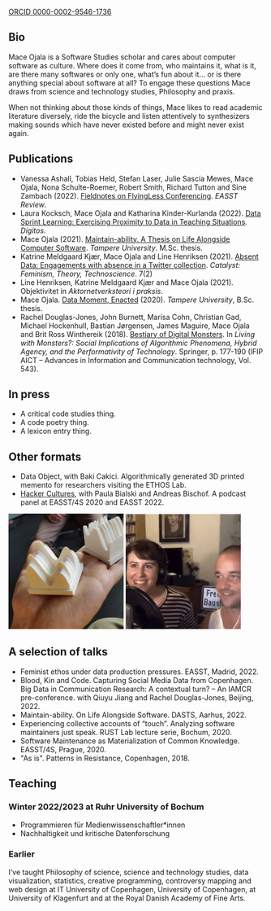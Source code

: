 [ORCID 0000-0002-9546-1736](https://orcid.org/0000-0002-9546-1736)

## Bio

Mace Ojala is a Software Studies scholar and cares about computer software as culture. Where does it come from, who maintains it, what is it, are there many softwares or only one, what’s fun about it… or is there anything special about software at all? To engage these questions Mace draws from science and technology studies, Philosophy and praxis.

When not thinking about those kinds of things, Mace likes to read academic literature diversely, ride the bicycle and listen attentively to synthesizers making sounds which have never existed before and might never exist again.

## Publications

-  Vanessa Ashall, Tobias Held, Stefan Laser, Julie Sascia Mewes, Mace Ojala, Nona Schulte-Roemer, Robert Smith, Richard Tutton and Sine Zambach (2022). [Fieldnotes on FlyingLess Conferencing](https://www.easst.net/article/fieldnotes-on-flyingless-conferencing/). *EASST Review*.
- Laura Kocksch, Mace Ojala and Katharina Kinder-Kurlanda (2022). [Data Sprint Learning: Exercising Proximity to Data in Teaching Situations](https://revistadigitos.com/index.php/digitos/article/view/232). *Dígitos*.
- Mace Ojala (2021). [Maintain-ability. A Thesis on Life Alongside Computer Software](https://urn.fi/URN:NBN:fi:tuni-202202031820). *Tampere University*. M.Sc. thesis.
- Katrine Meldgaard Kjær, Mace Ojala and Line Henriksen (2021). [Absent Data: Engagements with absence in a Twitter collection](https://doi.org/10.28968/cftt.v7i2.34563). *Catalyst: Feminism, Theory, Technoscience*. 7(2)
- Line Henriksen, Katrine Meldgaard Kjær and Mace Ojala (2021). Objektivitet in *Aktornetverksteori i praksis*.
- Mace Ojala. [Data Moment, Enacted](https://urn.fi/URN:NBN:fi:tuni-201908152909) (2020). *Tampere University*, B.Sc. thesis.
- Rachel Douglas-Jones, John Burnett, Marisa Cohn, Christian Gad, Michael Hockenhull, Bastian Jørgensen, James Maguire, Mace Ojala and Brit Ross Winthereik (2018). [Bestiary of Digital Monsters](https://doi.org/10.1007/978-3-030-04091-8_13). In *Living with Monsters?: Social Implications of Algorithmic Phenomena, Hybrid Agency, and the Performativity of Technology*. Springer, p. 177-190 (IFIP AICT – Advances in Information and Communication technology, Vol. 543).

## In press

- A critical code studies thing.
- A code poetry thing.
- A lexicon entry thing.

## Other formats

- Data Object, with Baki Cakici. Algorithmically generated 3D printed memento for researchers visiting the ETHOS Lab.
- [Hacker Cultures](https://www.buzzsprout.com/1323889/), with Paula Bialski and Andreas Bischof. A podcast panel at EASST/4S 2020 and EASST 2022.

<img src="assets/images/data-object.jpg" width="45%"/> <img src="assets/images/paula_and_mace_in_the_podcast_studio.png" width="45%"/>

## A selection of talks

- Feminist ethos under data production pressures. EASST, Madrid, 2022.
- Blood, Kin and Code. Capturing Social Media Data from Copenhagen. Big Data in Communication Research: A contextual turn? – An IAMCR pre-conference. with Qiuyu Jiang and Rachel Douglas-Jones, Beijing, 2022.
- Maintain-ability. On Life Alongside Software. DASTS, Aarhus, 2022.
- Experiencing collective accounts of “touch”. Analyzing software maintainers just speak. RUST Lab lecture serie, Bochum, 2020.
- Software Maintenance as Materialization of Common Knowledge. EASST/4S, Prague, 2020.
- "As is". Patterns in Resistance, Copenhagen, 2018.

## Teaching

### Winter 2022/2023 at Ruhr University of Bochum

- Programmieren für Medienwissenschaftler*innen
- Nachhaltigkeit und kritische Datenforschung

### Earlier

I’ve taught Philosophy of science, science and technology studies, data visualization, statistics, creative programming, controversy mapping and web design at IT University of Copenhagen, University of Copenhagen, at University of Klagenfurt and at the Royal Danish Academy of Fine Arts.
